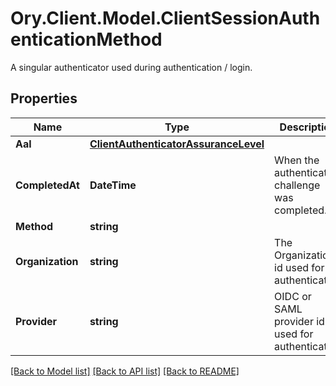 # Ory.Client.Model.ClientSessionAuthenticationMethod
A singular authenticator used during authentication / login.

## Properties

Name | Type | Description | Notes
------------ | ------------- | ------------- | -------------
**Aal** | [**ClientAuthenticatorAssuranceLevel**](ClientAuthenticatorAssuranceLevel.md) |  | [optional] 
**CompletedAt** | **DateTime** | When the authentication challenge was completed. | [optional] 
**Method** | **string** |  | [optional] 
**Organization** | **string** | The Organization id used for authentication | [optional] 
**Provider** | **string** | OIDC or SAML provider id used for authentication | [optional] 

[[Back to Model list]](../README.md#documentation-for-models) [[Back to API list]](../README.md#documentation-for-api-endpoints) [[Back to README]](../README.md)

